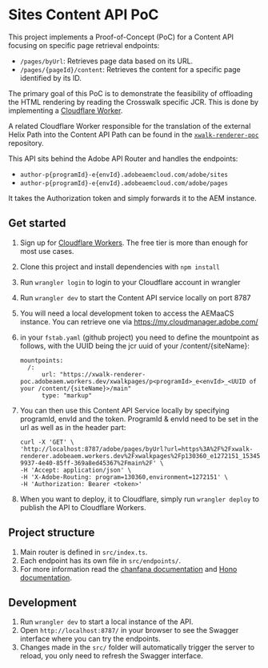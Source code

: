 # Sites Content API PoC

This project implements a Proof-of-Concept (PoC) for a Content API focusing on specific page retrieval endpoints:

*   `/pages/byUrl`: Retrieves page data based on its URL.
*   `/pages/{pageId}/content`: Retrieves the content for a specific page identified by its ID.

The primary goal of this PoC is to demonstrate the feasibility of offloading the HTML rendering by reading the Crosswalk specific JCR. This is done by implementing a [Cloudflare Worker](https://workers.cloudflare.com/).

A related Cloudflare Worker responsible for the translation of the external Helix Path into the Content API Path can be found in the [`xwalk-renderer-poc`](https://github.com/adobe-rnd/xwalk-renderer-poc) repository.

This API sits behind the Adobe API Router and handles the endpoints:
* `author-p{programId}-e{envId}.adobeaemcloud.com/adobe/sites`
* `author-p{programId}-e{envId}.adobeaemcloud.com/adobe/pages`

It takes the Authorization token and simply forwards it to the AEM instance. 

## Get started

1. Sign up for [Cloudflare Workers](https://workers.dev). The free tier is more than enough for most use cases.
2. Clone this project and install dependencies with `npm install`
3. Run `wrangler login` to login to your Cloudflare account in wrangler
4. Run `wrangler dev` to start the Content API service locally on port 8787
5. You will need a local development token to access the AEMaaCS instance. You can retrieve one via https://my.cloudmanager.adobe.com/
6. in your `fstab.yaml` (github project) you need to define the mountpoint as follows, with the UUID being the jcr uuid of your /content/{siteName}:
   
   ```
   mountpoints:
     /:
         url: "https://xwalk-renderer-poc.adobeaem.workers.dev/xwalkpages/p<programId>_e<envId>_<UUID of your /content/{siteName}>/main"
         type: "markup"   
   ```
7. You can then use this Content API Service locally by specifying programId, envId and the token. ProgramId & envId need to be set in the url as well as in the header part:

    ```
    curl -X 'GET' \
    'http://localhost:8787/adobe/pages/byUrl?url=https%3A%2F%2Fxwalk-renderer.adobeaem.workers.dev%2Fxwalkpages%2Fp130360_e1272151_1534567d-9937-4e40-85ff-369a8ed45367%2Fmain%2F' \
    -H 'Accept: application/json' \
    -H 'X-Adobe-Routing: program=130360,environment=1272151' \
    -H 'Authorization: Bearer <token>'
    ```

8. When you want to deploy, it to Cloudflare, simply run `wrangler deploy` to publish the API to Cloudflare Workers.

## Project structure

1. Main router is defined in `src/index.ts`.
2. Each endpoint has its own file in `src/endpoints/`.
3. For more information read the [chanfana documentation](https://chanfana.pages.dev/) and [Hono documentation](https://hono.dev/docs).

## Development

1. Run `wrangler dev` to start a local instance of the API.
2. Open `http://localhost:8787/` in your browser to see the Swagger interface where you can try the endpoints.
3. Changes made in the `src/` folder will automatically trigger the server to reload, you only need to refresh the Swagger interface.
